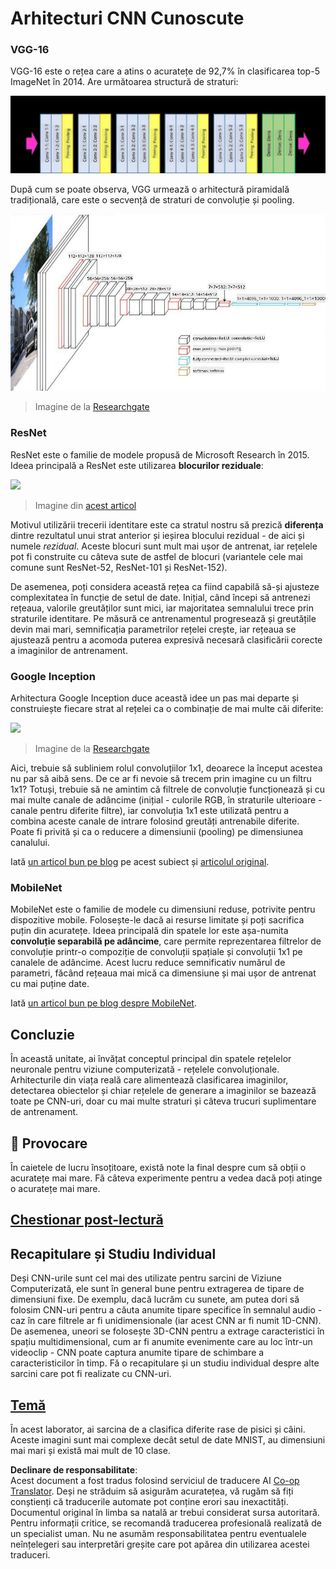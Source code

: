 <!--
CO_OP_TRANSLATOR_METADATA:
{
  "original_hash": "2f7b97b375358cb51a1e098df306bf73",
  "translation_date": "2025-08-25T22:55:34+00:00",
  "source_file": "lessons/4-ComputerVision/07-ConvNets/CNN_Architectures.md",
  "language_code": "ro"
}
-->
# Arhitecturi CNN Cunoscute

### VGG-16

VGG-16 este o rețea care a atins o acuratețe de 92,7% în clasificarea top-5 ImageNet în 2014. Are următoarea structură de straturi:

![ImageNet Layers](../../../../../translated_images/vgg-16-arch1.d901a5583b3a51baeaab3e768567d921e5d54befa46e1e642616c5458c934028.ro.jpg)

După cum se poate observa, VGG urmează o arhitectură piramidală tradițională, care este o secvență de straturi de convoluție și pooling.

![ImageNet Pyramid](../../../../../translated_images/vgg-16-arch.64ff2137f50dd49fdaa786e3f3a975b3f22615efd13efb19c5d22f12e01451a1.ro.jpg)

> Imagine de la [Researchgate](https://www.researchgate.net/figure/Vgg16-model-structure-To-get-the-VGG-NIN-model-we-replace-the-2-nd-4-th-6-th-7-th_fig2_335194493)

### ResNet

ResNet este o familie de modele propusă de Microsoft Research în 2015. Ideea principală a ResNet este utilizarea **blocurilor reziduale**:

<img src="images/resnet-block.png" width="300"/>

> Imagine din [acest articol](https://arxiv.org/pdf/1512.03385.pdf)

Motivul utilizării trecerii identitare este ca stratul nostru să prezică **diferența** dintre rezultatul unui strat anterior și ieșirea blocului rezidual - de aici și numele *rezidual*. Aceste blocuri sunt mult mai ușor de antrenat, iar rețelele pot fi construite cu câteva sute de astfel de blocuri (variantele cele mai comune sunt ResNet-52, ResNet-101 și ResNet-152).

De asemenea, poți considera această rețea ca fiind capabilă să-și ajusteze complexitatea în funcție de setul de date. Inițial, când începi să antrenezi rețeaua, valorile greutăților sunt mici, iar majoritatea semnalului trece prin straturile identitare. Pe măsură ce antrenamentul progresează și greutățile devin mai mari, semnificația parametrilor rețelei crește, iar rețeaua se ajustează pentru a acomoda puterea expresivă necesară clasificării corecte a imaginilor de antrenament.

### Google Inception

Arhitectura Google Inception duce această idee un pas mai departe și construiește fiecare strat al rețelei ca o combinație de mai multe căi diferite:

<img src="images/inception.png" width="400"/>

> Imagine de la [Researchgate](https://www.researchgate.net/figure/Inception-module-with-dimension-reductions-left-and-schema-for-Inception-ResNet-v1_fig2_355547454)

Aici, trebuie să subliniem rolul convoluțiilor 1x1, deoarece la început acestea nu par să aibă sens. De ce ar fi nevoie să trecem prin imagine cu un filtru 1x1? Totuși, trebuie să ne amintim că filtrele de convoluție funcționează și cu mai multe canale de adâncime (inițial - culorile RGB, în straturile ulterioare - canale pentru diferite filtre), iar convoluția 1x1 este utilizată pentru a combina aceste canale de intrare folosind greutăți antrenabile diferite. Poate fi privită și ca o reducere a dimensiunii (pooling) pe dimensiunea canalului.

Iată [un articol bun pe blog](https://medium.com/analytics-vidhya/talented-mr-1x1-comprehensive-look-at-1x1-convolution-in-deep-learning-f6b355825578) pe acest subiect și [articolul original](https://arxiv.org/pdf/1312.4400.pdf).

### MobileNet

MobileNet este o familie de modele cu dimensiuni reduse, potrivite pentru dispozitive mobile. Folosește-le dacă ai resurse limitate și poți sacrifica puțin din acuratețe. Ideea principală din spatele lor este așa-numita **convoluție separabilă pe adâncime**, care permite reprezentarea filtrelor de convoluție printr-o compoziție de convoluții spațiale și convoluții 1x1 pe canalele de adâncime. Acest lucru reduce semnificativ numărul de parametri, făcând rețeaua mai mică ca dimensiune și mai ușor de antrenat cu mai puține date.

Iată [un articol bun pe blog despre MobileNet](https://medium.com/analytics-vidhya/image-classification-with-mobilenet-cc6fbb2cd470).

## Concluzie

În această unitate, ai învățat conceptul principal din spatele rețelelor neuronale pentru viziune computerizată - rețelele convoluționale. Arhitecturile din viața reală care alimentează clasificarea imaginilor, detectarea obiectelor și chiar rețelele de generare a imaginilor se bazează toate pe CNN-uri, doar cu mai multe straturi și câteva trucuri suplimentare de antrenament.

## 🚀 Provocare

În caietele de lucru însoțitoare, există note la final despre cum să obții o acuratețe mai mare. Fă câteva experimente pentru a vedea dacă poți atinge o acuratețe mai mare.

## [Chestionar post-lectură](https://red-field-0a6ddfd03.1.azurestaticapps.net/quiz/207)

## Recapitulare și Studiu Individual

Deși CNN-urile sunt cel mai des utilizate pentru sarcini de Viziune Computerizată, ele sunt în general bune pentru extragerea de tipare de dimensiuni fixe. De exemplu, dacă lucrăm cu sunete, am putea dori să folosim CNN-uri pentru a căuta anumite tipare specifice în semnalul audio - caz în care filtrele ar fi unidimensionale (iar acest CNN ar fi numit 1D-CNN). De asemenea, uneori se folosește 3D-CNN pentru a extrage caracteristici în spațiu multidimensional, cum ar fi anumite evenimente care au loc într-un videoclip - CNN poate captura anumite tipare de schimbare a caracteristicilor în timp. Fă o recapitulare și un studiu individual despre alte sarcini care pot fi realizate cu CNN-uri.

## [Temă](lab/README.md)

În acest laborator, ai sarcina de a clasifica diferite rase de pisici și câini. Aceste imagini sunt mai complexe decât setul de date MNIST, au dimensiuni mai mari și există mai mult de 10 clase.

**Declinare de responsabilitate**:  
Acest document a fost tradus folosind serviciul de traducere AI [Co-op Translator](https://github.com/Azure/co-op-translator). Deși ne străduim să asigurăm acuratețea, vă rugăm să fiți conștienți că traducerile automate pot conține erori sau inexactități. Documentul original în limba sa natală ar trebui considerat sursa autoritară. Pentru informații critice, se recomandă traducerea profesională realizată de un specialist uman. Nu ne asumăm responsabilitatea pentru eventualele neînțelegeri sau interpretări greșite care pot apărea din utilizarea acestei traduceri.